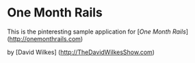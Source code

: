 # One Month Rails

This is the pinteresting sample application for
[*One Month Rails*] (http://onemonthrails.com)

by [David Wilkes] (http://TheDavidWilkesShow.com)
